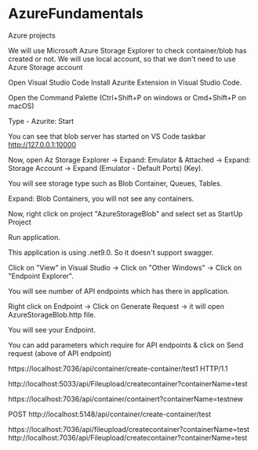 # AzureFundamentals
Azure projects

We will use Microsoft Azure Storage Explorer to check container/blob has created or not.
We will use local account, so that we don't need to use Azure Storage account

Open Visual Studio Code
Install Azurite Extension in Visual Studio Code.

Open the Command Palette (Ctrl+Shift+P on windows or Cmd+Shift+P on macOS)

Type - Azurite: Start

You can see that blob server has started on VS Code taskbar
http://127.0.0.1:10000

Now, open Az Storage Explorer -> Expand: Emulator & Attached -> Expand: Storage Account -> Expand (Emulator - Default Ports) (Key).

You will see storage type such as Blob Container, Queues, Tables.

Expand: Blob Containers, you will not see any containers.

Now, right click on project "AzureStorageBlob" and select set as StartUp Project

Run application.

This application is using .net9.0. So it doesn't support swagger.

Click on "View" in Visual Studio -> Click on "Other Windows" -> Click on "Endpoint Explorer".

You will see number of API endpoints which has there in application.

Right click on Endpoint -> Click on Generate Request -> it will open AzureStorageBlob.http file.

You will see your Endpoint.

You can add parameters which require for API endpoints & click on Send request (above of API endpoint)


https://localhost:7036/api/container/create-container/test1 HTTP/1.1


http://localhost:5033/api/Fileupload/createcontainer?containerName=test

https://localhost:7036/api/container/containert?containerName=testnew

POST http://localhost:5148/api/container/create-container/test

https://localhost:7036/api/fileupload/createcontainer?containerName=test 
http://localhost:7036/api/Fileupload/createcontainer?containerName=test
